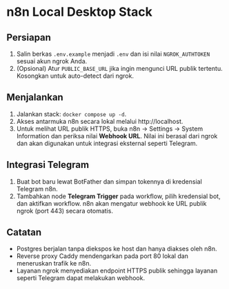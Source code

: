 # n8n Local Desktop Stack

## Persiapan
1. Salin berkas `.env.example` menjadi `.env` dan isi nilai `NGROK_AUTHTOKEN` sesuai akun ngrok Anda.
2. (Opsional) Atur `PUBLIC_BASE_URL` jika ingin mengunci URL publik tertentu. Kosongkan untuk auto-detect dari ngrok.

## Menjalankan
1. Jalankan stack: `docker compose up -d`.
2. Akses antarmuka n8n secara lokal melalui http://localhost.
3. Untuk melihat URL publik HTTPS, buka n8n → Settings → System Information dan periksa nilai **Webhook URL**. Nilai ini berasal dari ngrok dan akan digunakan untuk integrasi eksternal seperti Telegram.

## Integrasi Telegram
1. Buat bot baru lewat BotFather dan simpan tokennya di kredensial Telegram n8n.
2. Tambahkan node **Telegram Trigger** pada workflow, pilih kredensial bot, dan aktifkan workflow. n8n akan mengatur webhook ke URL publik ngrok (port 443) secara otomatis.

## Catatan
- Postgres berjalan tanpa diekspos ke host dan hanya diakses oleh n8n.
- Reverse proxy Caddy mendengarkan pada port 80 lokal dan meneruskan trafik ke n8n.
- Layanan ngrok menyediakan endpoint HTTPS publik sehingga layanan seperti Telegram dapat melakukan webhook.
